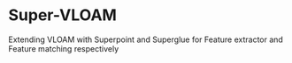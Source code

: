 # Super-VLOAM
Extending VLOAM with Superpoint and Superglue for Feature extractor and Feature matching respectively
